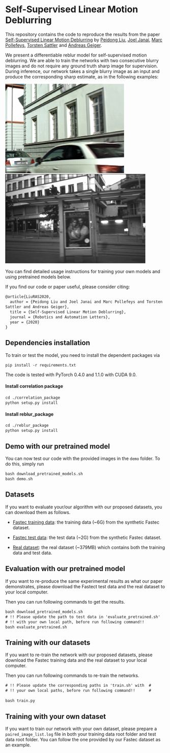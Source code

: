 # Self-Supervised Linear Motion Deblurring

This repository contains the code to reproduce the results from the
paper [Self-Supervised Linear Motion Deblurring]() by [Peidong Liu](http://people.inf.ethz.ch/liup/), 
[Joel Janai](https://www.is.mpg.de/person/jjanai), [Marc Pollefeys](https://inf.ethz.ch/personal/marc.pollefeys/),
[Torsten Sattler](https://www.chalmers.se/en/Staff/Pages/torsat.aspx) and
[Andreas Geiger](http://www.cvlibs.net/).

We present a differentiable reblur model for self-supervised motion
deblurring. We are able to train the networks with two consecutive
blurry images and do not require any ground truth sharp image for
supervision. During inference, our network takes a single blurry image
as an input and produce the corresponding sharp estimate, as in the
following examples:

<img src="teaser_img/fastec.gif" height="280px"/> <img src="teaser_img/real.gif" height="280px"/>

You can find detailed usage instructions for training your own models
and using pretrained models below.

If you find our code or paper useful, please consider citing:
```
@article{LiuRAS2020,
  author = {Peidong Liu and Joel Janai and Marc Pollefeys and Torsten Sattler and Andreas Geiger},
  title = {Self-Supervised Linear Motion Deblurring},
  journal = {Robotics and Automation Letters},
  year = {2020}
}
```

## Dependencies installation
To train or test the model, you need to install the dependent packages via
```
pip install -r requirements.txt
```
The code is tested with PyTorch 0.4.0 and 1.1.0 with CUDA 9.0.

#### Install correlation package
```
cd ./correlation_package
python setup.py install
```

#### Install reblur_package
```
cd ./reblur_package
python setup.py install
```

## Demo with our pretrained model
You can now test our code with the provided images in the `demo` folder.
To do this, simply run
```
bash download_pretrained_models.sh
bash demo.sh
```

## Datasets
If you want to evaluate your/our algorithm with our proposed datasets, you
can download them as follows.

* [Fastec training data](https://drive.google.com/open?id=1tt2sVXaGKffE1zEh0Z0pS_ecFFDP6cBn):
  the training data (~6G) from the synthetic Fastec dataset.

* [Fastec test data](https://drive.google.com/open?id=1Duf_lVR5zqSPGB1feghWyzQ5IDxrabZU):
  the test data (~2G) from the synthetic Fastec dataset.

* [Real dataset](https://drive.google.com/open?id=1TlfY276GyJ3XoSQUmru9Lz-WKFYX7y7l):
  the real dataset (~379MB) which contains both the training data and test data.

## Evaluation with our pretrained model
If you want to re-produce the same experimental results as what our paper demonstrates,
please download the Fastect test data and the real dataset to your local computer.

Then you can run following commands to get the results.
```
bash download_pretrained_models.sh
# !! Please update the path to test data in 'evaluate_pretrained.sh'
# !! with your own local path, before run following command!!
bash evaluate_pretrained.sh
```

## Training with our datasets
If you want to re-train the network with our proposed datasets, please download
the Fastec training data and the real dataset to your local computer.

Then you can run following commands to re-train the networks.
```
# !! Please update the corresponding paths in 'train.sh' with  #
# !! your own local paths, before run following command!!      #

bash train.py
```

## Training with your own dataset
If you want to train our network with your own dataset, please prepare a
`paired_image_list.log` file in both your training data root folder and
test data root folder. You can follow the one provided by our Fastec dataset
as an example.

